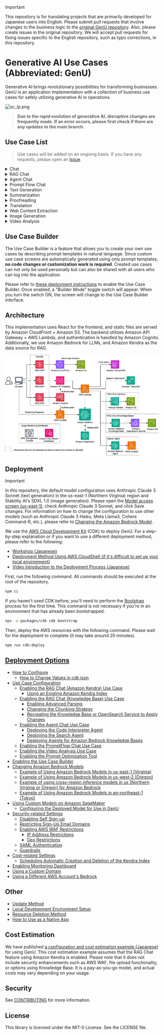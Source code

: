 > [!IMPORTANT]
> This repository is for translating projects that are primarily developed for Japanese users into English. Please submit pull requests that involve changes to the business logic to the [original GenU repository](https://github.com/aws-samples/generative-ai-use-cases-jp). Also, please create issues in the original repository. We will accept pull requests for fixing issues specific to the English repository, such as typo corrections, in this repository.

# Generative AI Use Cases (Abbreviated: GenU)

Generative AI brings revolutionary possibilities for transforming businesses. GenU is an application implementation with a collection of business use cases for safely utilizing generative AI in operations.

![sc_lp.png](/imgs/sc_lp.png)

> **Due to the rapid evolution of generative AI, disruptive changes are frequently made. If an error occurs, please first check if there are any updates to the main branch.**

## Use Case List

> Use cases will be added on an ongoing basis. If you have any requests, please open an [Issue](https://github.com/aws-samples/generative-ai-use-cases-jp/issues).

<details>
  <summary>Chat</summary>

  You can interact with large language models (LLMs) in a chat format. Thanks to platforms that allow direct interaction with LLMs, we can quickly respond to specific use cases and new use cases. It is also an effective environment for verifying prompt engineering.

  <img src="/imgs/usecase_chat.gif"/>
</details>

<details>
   <summary>RAG Chat</summary>

  RAG is a method that allows LLMs to answer questions they would otherwise be unable to answer by providing the latest information or domain knowledge from external sources that LLMs struggle with. At the same time, it has the effect of preventing LLMs from responding with "plausible but incorrect information" by only allowing responses based on evidence. For example, by providing internal documents to an LLM, you can automate internal inquiries. In this repository, information is retrieved from Amazon Kendra or Knowledge Base.

  <img src="/imgs/usecase_rag.gif"/>
</details>

<details>
   <summary>Agent Chat</summary>

  Agent is a method that enables LLMs to perform various tasks by integrating with APIs. In this solution, we implement an Agent that investigates necessary information using a search engine and provides answers as a sample implementation.

  <img src="/imgs/usecase_agent.gif"/>
</details>

<details>
   <summary>Prompt Flow Chat</summary>

  With Amazon Bedrock Prompt Flows, you can create workflows by connecting prompts, base models, and other AWS services. The Prompt Flow Chat use case provides a chat interface for selecting and running pre-created Flows.

  <img src="/imgs/usecase_prompt_flow_chat.gif"/>
</details>

<details>
   <summary>Text Generation</summary>

   Generating text in various contexts is one of the tasks that LLMs excel at. It can handle articles, reports, emails, and more in any context.

  <img src="/imgs/usecase_generate_text.gif"/>
</details>

<details>
  <summary>Summarization</summary>

  LLMs are skilled at summarizing large amounts of text. Not only can they summarize, but they can also extract necessary information through a conversational format by providing the text as context. For example, you can load a contract and retrieve information such as "What are the conditions for XXX?" or "What is the amount for YYY?"

  <img src="/imgs/usecase_summarize.gif"/>
</details>

<details>
  <summary>Proofreading</summary>

  LLMs can not only check for spelling and grammatical errors but also suggest improvements from a more objective perspective, considering the flow and content of the text. By having an LLM objectively check for points you may have missed before presenting your work, you can expect to improve the quality.

  <img src="/imgs/usecase_editorial.gif"/>
</details>

<details>
  <summary>Translation</summary>

  LLMs trained on multiple languages are capable of translation. Furthermore, they can reflect various specified contextual information, such as casualness or target audience, into the translation.

  <img src="/imgs/usecase_translate.gif"/>
</details>

<details>
  <summary>Web Content Extraction</summary>

  Extracts web content such as blogs and documents. LLMs remove unnecessary information and format the extracted content into coherent sentences. The extracted content can be used in other use cases such as summarization and translation.

  <img src="/imgs/usecase_web_content.gif"/>
</details>


<details>
  <summary>Image Generation</summary>

  Image generation AI can create new images based on text or images. It allows you to instantly visualize ideas, which can be expected to improve efficiency in tasks like design work. In this feature, you can have an LLM assist in creating prompts.

  <img src="/imgs/usecase_generate_image.gif"/>
</details>


<details>
  <summary>Video Analysis</summary>

  With multimodal models, it has become possible to input not only text but also images. In this feature, we provide image frames and text from a video as input for an LLM to analyze.

  <img src="/imgs/usecase_video_analyzer.gif"/>
</details>

## Use Case Builder

The Use Case Builder is a feature that allows you to create your own use cases by describing prompt templates in natural language. Since custom use case screens are automatically generated using only prompt templates, **no code changes or customization work is required**.
Created use cases can not only be used personally but can also be shared with all users who can log into the application.

Please refer to [these deployment instructions](./docs/DEPLOY_OPTION.md#enabling-the-use-case-builder) to enable the Use Case Builder. Once enabled, a "Builder Mode" toggle switch will appear. When you turn the switch ON, the screen will change to the Use Case Builder interface.

## Architecture

This implementation uses React for the frontend, and static files are served by Amazon CloudFront + Amazon S3. The backend utilizes Amazon API Gateway + AWS Lambda, and authentication is handled by Amazon Cognito. Additionally, we use Amazon Bedrock for LLMs, and Amazon Kendra as the data source for RAG.

![arch.drawio.png](/imgs/arch.drawio.png)

## Deployment

> [!IMPORTANT]
> In this repository, the default model configuration uses Anthropic Claude 3 Sonnet (text generation) in the us-east-1 (Northern Virginia) region and Stability AI's SDXL 1.0 (image generation). Please open the [Model access screen (us-east-1)](https://us-east-1.console.aws.amazon.com/bedrock/home?region=us-east-1#/modelaccess), check Anthropic Claude 3 Sonnet, and click Save changes. For information on how to change the configuration to use other models (such as Anthropic Claude 3 Haiku, Meta Llama3, Cohere Command-R, etc.), please refer to [Changing the Amazon Bedrock Model](/docs/DEPLOY_OPTION.md#changing-the-amazon-bedrock-model).

We use the [AWS Cloud Development Kit](https://aws.amazon.com/cdk/) (CDK) to deploy GenU. For a step-by-step explanation or if you want to use a different deployment method, please refer to the following:
- [Workshop (Japanese)](https://catalog.workshops.aws/generative-ai-use-cases-jp)
- [Deployment Method Using AWS CloudShell (if it's difficult to set up your local environment)](/docs/DEPLOY_ON_CLOUDSHELL.md)
- [Video Introduction to the Deployment Process (Japanese)](https://www.youtube.com/watch?v=9sMA17OKP1k)

First, run the following command. All commands should be executed at the root of the repository.

```bash
npm ci
```

If you haven't used CDK before, you'll need to perform the [Bootstrap](https://docs.aws.amazon.com/cdk/v2/guide/bootstrapping.html) process for the first time. This command is not necessary if you're in an environment that has already been bootstrapped.

```bash
npx -w packages/cdk cdk bootstrap
```

Then, deploy the AWS resources with the following command. Please wait for the deployment to complete (it may take around 20 minutes).

```bash
npm run cdk:deploy
```

## [Deployment Options](/docs/DEPLOY_OPTION.md)
- [How to Configure](/docs/DEPLOY_OPTION.md#how-to-configure)
  - [How to Change Values in cdk.json](/docs/DEPLOY_OPTION.md#how-to-change-values-in-cdkjson)
- [Use Case Configuration](/docs/DEPLOY_OPTION.md#use-case-configuration)
  - [Enabling the RAG Chat (Amazon Kendra) Use Case](/docs/DEPLOY_OPTION.md#enabling-the-rag-chat-amazon-kendra-use-case)
    - [Using an Existing Amazon Kendra Index](/docs/DEPLOY_OPTION.md#using-an-existing-amazon-kendra-index)
  - [Enabling the RAG Chat (Knowledge Base) Use Case](/docs/DEPLOY_OPTION.md#enabling-the-rag-chat-knowledge-base-use-case)
    - [Enabling Advanced Parsing](/docs/DEPLOY_OPTION.md#enabling-advanced-parsing)
    - [Changing the Chunking Strategy](/docs/DEPLOY_OPTION.md#changing-the-chunking-strategy)
    - [Recreating the Knowledge Base or OpenSearch Service to Apply Changes](/docs/DEPLOY_OPTION.md#recreating-the-knowledge-base-or-opensearch-service-to-apply-changes)
  - [Enabling the Agent Chat Use Case](/docs/DEPLOY_OPTION.md#enabling-the-agent-chat-use-case)
    - [Deploying the Code Interpreter Agent](/docs/DEPLOY_OPTION.md#deploying-the-code-interpreter-agent)
    - [Deploying the Search Agent](/docs/DEPLOY_OPTION.md#deploying-the-search-agent)
    - [Deploying Agents for Amazon Bedrock Knowledge Bases](/docs/DEPLOY_OPTION.md#deploying-agents-for-amazon-bedrock-knowledge-bases)
  - [Enabling the PromptFlow Chat Use Case](/docs/DEPLOY_OPTION.md#enabling-the-promptflow-chat-use-case)
  - [Enabling the Video Analysis Use Case](/docs/DEPLOY_OPTION.md#enabling-the-video-analysis-use-case)
  - [Enabling the Prompt Optimization Tool](/docs/DEPLOY_OPTION.md#enabling-the-prompt-optimization-tool)
- [Enabling the Use Case Builder](/docs/DEPLOY_OPTION.md#enabling-the-use-case-builder)
- [Changing Amazon Bedrock Models](/docs/DEPLOY_OPTION.md#changing-amazon-bedrock-models)
  - [Example of Using Amazon Bedrock Models in us-east-1 (Virginia)](/docs/DEPLOY_OPTION.md#example-of-using-amazon-bedrock-models-in-us-east-1-virginia)
  - [Example of Using Amazon Bedrock Models in us-west-2 (Oregon)](/docs/DEPLOY_OPTION.md#example-of-using-amazon-bedrock-models-in-us-west-2-oregon)
  - [Example of using cross-region inference models in us (Northern Virginia or Oregon) for Amazon Bedrock](/docs/DEPLOY_OPTION.md#example-of-using-cross-region-inference-models-in-us-northern-virginia-or-oregon-for-amazon-bedrock)
  - [Example of Using Amazon Bedrock Models in ap-northeast-1 (Tokyo)](/docs/DEPLOY_OPTION.md#example-of-using-amazon-bedrock-models-in-ap-northeast-1-tokyo)
- [Using Custom Models on Amazon SageMaker](/docs/DEPLOY_OPTION.md#using-custom-models-on-amazon-sagemaker)
  - [Configuring the Deployed Model for Use in GenU](/docs/DEPLOY_OPTION.md#configuring-the-deployed-model-for-use-in-genu)
- [Security-related Settings](/docs/DEPLOY_OPTION.md#security-related-settings)
  - [Disabling Self Sign-up](/docs/DEPLOY_OPTION.md#disabling-self-sign-up)
  - [Restricting Sign-Up Email Domains](/docs/DEPLOY_OPTION.md#restricting-sign-up-email-domains)
  - [Enabling AWS WAF Restrictions](/docs/DEPLOY_OPTION.md#enabling-aws-waf-restrictions)
    - [IP Address Restrictions](/docs/DEPLOY_OPTION.md#ip-address-restrictions)
    - [Geo Restrictions](/docs/DEPLOY_OPTION.md#geo-restrictions)
  - [SAML Authentication](/docs/DEPLOY_OPTION.md#saml-authentication)
  - [Guardrails](/docs/DEPLOY_OPTION.md#guardrails)
- [Cost-related Settings](/docs/DEPLOY_OPTION.md#cost-related-settings)
  - [Scheduling Automatic Creation and Deletion of the Kendra Index](/docs/DEPLOY_OPTION.md#scheduling-automatic-creation-and-deletion-of-the-kendra-index)
- [Enabling Monitoring Dashboard](/docs/DEPLOY_OPTION.md#enabling-monitoring-dashboard)
- [Using a Custom Domain](/docs/DEPLOY_OPTION.md#using-a-custom-domain)
- [Using a Different AWS Account's Bedrock](/docs/DEPLOY_OPTION.md#using-a-different-aws-accounts-bedrock)

## Other
 - [Update Method](/docs/UPDATE.md)
 - [Local Development Environment Setup](/docs/DEVELOPMENT.md)
 - [Resource Deletion Method](/docs/DESTROY.md)
 - [How to Use as a Native App](/docs/PWA.md)

## Cost Estimation
We have published [a configuration and cost estimation example (Japanese)](https://aws.amazon.com/jp/cdp/ai-chatapp/) for using GenU.
This cost estimation example assumes that the RAG Chat feature using Amazon Kendra is enabled.
Please note that it does not include security enhancements such as AWS WAF, file upload functionality, or options using Knowledge Base.
It is a pay-as-you-go model, and actual costs may vary depending on your usage.

## Security

See [CONTRIBUTING](CONTRIBUTING.md#security-issue-notifications) for more information.

## License

This library is licensed under the MIT-0 License. See the LICENSE file.
